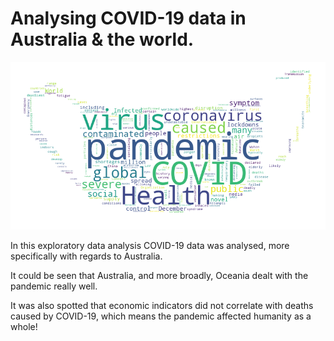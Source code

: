 # Analysing COVID-19 data in Australia & the world.

![COVID-19 Word Cloud](word_cloud.png)

In this exploratory data analysis COVID-19 data was analysed, more specifically with regards to Australia.

It could be seen that Australia, and more broadly, Oceania dealt with the pandemic really well. 

It was also spotted that economic indicators did not correlate with deaths caused by COVID-19, which means the pandemic affected humanity as a whole!